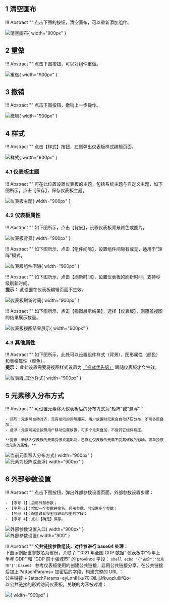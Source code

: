 ## 1 清空画布

!!! Abstract ""
	点击下图的按钮，清空画布，可以重新添加组件。

![清空画布](../img/dashboard_generation/清空画布.png){ width="900px" }

## 2 重做

!!! Abstract ""
	点击下图按钮，可以对组件重做。

![重做](../img/dashboard_generation/重做.png){ width="900px" }

## 3 撤销

!!! Abstract ""
	点击下图按钮，撤销上一步操作。

![撤销](../img/dashboard_generation/撤销.png){ width="900px" }

## 4 样式

!!! Abstract ""
	点击【样式】按钮，左侧弹出仪表板样式编辑页面。

![样式](../img/dashboard_generation/样式.png){ width="900px" }

### 4.1 仪表板主题

!!! Abstract ""
	可在此位置设置仪表板的主题，包括系统主题与自定义主题，如下图所示，点击【保存】，保存仪表板主题。
	
![仪表板主题](../img/dashboard_generation/仪表板主题.png){ width="900px" }

### 4.2 仪表板属性

!!! Abstract ""
	如下图所示，点击【背景】，设置仪表板背景颜色或图片。

![仪表板背景](../img/dashboard_generation/仪表板背景.png){ width="900px" }

!!! Abstract ""
	如下图所示，点击【组件间隙】，设置组件间隙有或无，适用于"矩阵"模式。

![仪表版组件间隙](../img/dashboard_generation/仪表版组件间隙.png){ width="900px" }

!!! Abstract ""
	如下图所示，点击【刷新时间】，设置仪表板的刷新时间，支持秒级刷新时间。  
	**提示：** 此设置在仪表板编辑页面不生效。

![仪表板刷新时间](../img/dashboard_generation/仪表板刷新时间.png){ width="900px" }

!!! Abstract ""
	如下图所示，点击【视图展示结果】，选择【仪表板】，则覆盖视图的结果展示数量。

![仪表板视图结果展示](../img/dashboard_generation/仪表板视图结果展示.png){ width="900px" }

### 4.3 其他属性

!!! Abstract ""
	如下图所示，此处可以设置组件样式（背景），图形属性（颜色）和表格属性（颜色）。  
	**提示：** 此处设置需要将视图样式设置为 [「样式优先级」](../view_module/view_design/#3) 跟随仪表板才会生效。

![仪表版_其他样式](../img/dashboard_generation/仪表版_其他样式.png){ width="900px" }

## 5 元素移入分布方式

!!! Abstract ""
	可设置元素移入仪表板后的分布方式为"矩阵"或"悬浮"：

    - 矩阵：元素可自动对齐，具有相同的间隔距离，用户放置时元素会自动挤压分布，不可多层叠加；
    - 悬浮：元素可完全按照用户移动位置放置，可多个元素叠加，不受其它组件挤压。  

    **提示：新移入仪表板的元素受该设置影响，已存在仪表板的元素不受其修改的影响，可单独修改元素的属性。**

![当前元素移入分布方式](../img/dashboard_generation/当前元素移入分布方式.png){ width="900px" }  
![元素为矩阵或悬浮](../img/dashboard_generation/元素为矩阵或悬浮-单独修改元素.png){ width="900px" }

## 6 外部参数设置

!!! Abstract ""
	点击下图按钮，弹出外部参数设置页面，外部参数设置步骤：

	- 【序号 1】：启用外部参数；
	- 【序号 2】：增加一个参数并命名，启用参数，可设置多个参数；
	- 【序号 3】：配置联动视图与联动视图的字段；
	- 【序号 4】：点击【确定】保存。

![外部参数设置入口](../img/dashboard_generation/外部参数设置入口.png){ width="900px" }  
![外部参数设置](../img/dashboard_generation/外部参数设置.png){ width="900" }

!!! Abstract ""
	**公共链接参数组装，对传参进行 base64 处理：**  
	下图示例配置参数名为省份，关联了 “2021 年全国 GDP 数据” 仪表板中“今年上半年 GDP” 和 “GDP 前十强城市” 的 province 字段：
	```shell
	echo '{"省份":"北京市"}'|base64
	```
	参考仪表板使用的创建公共链接，启用公共链接分享，在公共链接后加上  ?attachParams= 加密后的字段，构建完整的 URL ：  
	公共链接 + ?attachParams=eyLnnIHku70iOiLljJfkuqzluIIifQo=  
	以公共链接的形式访问仪表板，关联的内容被过滤：

![](../img/dashboard_generation/外部参数设置_效果预览.png){ width="900px" }